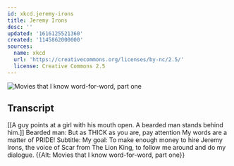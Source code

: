 ```yaml
---
id: xkcd.jeremy-irons
title: Jeremy Irons
desc: ''
updated: '1616125521360'
created: '1145862000000'
sources:
  name: xkcd
  url: 'https://creativecommons.org/licenses/by-nc/2.5/'
  license: Creative Commons 2.5
---
```

![Movies that I know word-for-word, part one](https://imgs.xkcd.com/comics/jeremy_irons.jpg)

## Transcript
[[A guy points at a girl with his mouth open. A bearded man stands behind him.]]
Bearded man: But as THICK as you are, pay attention 
 My words are a matter of PRIDE!
Subtitle: My goal: To make enough money to hire Jeremy Irons, the voice of Scar from The Lion King, to follow me around and do my dialogue.
{{Alt: Movies that I know word-for-word, part one}}

